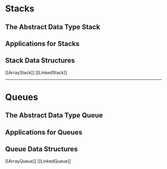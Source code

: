 
# Stacks

## The Abstract Data Type Stack

## Applications for Stacks

## Stack Data Structures

[[ArrayStack]]
[[LinkedStack]]

---

# Queues

## The Abstract Data Type Queue

## Applications for Queues

## Queue Data Structures

[[ArrayQueue]]
[[LinkedQueue]]